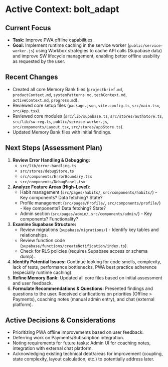 # Active Context: bolt_adapt

## Current Focus

- **Task:** Improve PWA offline capabilities.
- **Goal:** Implement runtime caching in the service worker (`public/service-worker.js`) using Workbox strategies to cache API calls (Supabase data) and improve SW lifecycle management, enabling better offline usability as requested by the user.

## Recent Changes

- Created all core Memory Bank files (`projectbrief.md`, `productContext.md`, `systemPatterns.md`, `techContext.md`, `activeContext.md`, `progress.md`).
- Reviewed core setup files (`package.json`, `vite.config.ts`, `src/main.tsx`, `src/App.tsx`).
- Reviewed core modules (`src/lib/supabase.ts`, `src/stores/authStore.ts`, `src/lib/sw-reg.ts`, `public/service-worker.js`, `src/components/Layout.tsx`, `src/stores/appStore.ts`).
- Updated Memory Bank files with initial findings.

## Next Steps (Assessment Plan)

1.  **Review Error Handling & Debugging:**
    *   `src/lib/error-handling.ts`
    *   `src/stores/debugStore.ts`
    *   `src/components/ErrorBoundary.tsx`
    *   `src/components/DebugPanel.tsx`
2.  **Analyze Feature Areas (High-Level):**
    *   Habit management (`src/pages/habits/`, `src/components/habits/`) - Key components? Data fetching? State?
    *   Profile management (`src/pages/Profile/`, `src/components/profile/`) - Key components? Data fetching? State?
    *   Admin section (`src/pages/admin/`, `src/components/admin/`) - Key components? Functionality?
3.  **Examine Supabase Structure:**
    *   Review migrations (`supabase/migrations/`) - Identify key tables and relationships.
    *   Review function code (`supabase/functions/createNotification/index.ts`).
    *   Check for RLS policies (requires Supabase access or schema dump).
4.  **Identify Potential Issues:** Continue looking for code smells, complexity, lack of tests, performance bottlenecks, PWA best practice adherence (especially runtime caching).
5.  **Refine Memory Bank:** Updated all core files based on initial assessment and user feedback.
6.  **Formulate Recommendations & Questions:** Presented findings and questions to the user. Received clarifications on priorities (Offline > Payments), coaching notes (manual admin entry), and chat (external platform).

## Active Decisions & Considerations

- Prioritizing PWA offline improvements based on user feedback.
- Deferring work on Payments/Subscription integration.
- Noting requirements for future tasks: Admin UI for coaching notes, integration with external chat platform.
- Acknowledging existing technical debt/areas for improvement (coupling, state complexity, layout calculation, etc.) to potentially address later.
